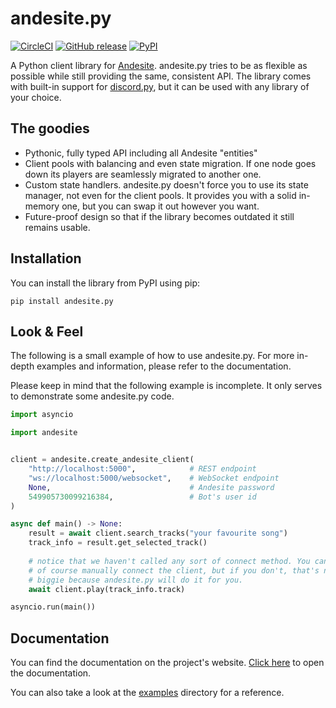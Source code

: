 # andesite.py
[![CircleCI](https://circleci.com/gh/gieseladev/andesite.py.svg?style=svg)](https://circleci.com/gh/gieseladev/andesite.py)
[![GitHub release](https://img.shields.io/github/tag/gieseladev/andesite.py.svg)](https://github.com/gieseladev/andesite.py/releases/latest)
[![PyPI](https://img.shields.io/pypi/v/andesite.py.svg)](https://pypi.org/project/andesite.py)

A Python client library for [Andesite](https://github.com/natanbc/andesite-node).
andesite.py tries to be as flexible as possible while still providing the same,
consistent API.
The library comes with built-in support for [discord.py](https://github.com/Rapptz/discord.py),
but it can be used with any library of your choice.

## The goodies
- Pythonic, fully typed API including all Andesite "entities"
- Client pools with balancing and even state migration. If one node goes down
its players are seamlessly migrated to another one.
- Custom state handlers. andesite.py doesn't force you to use its state manager,
not even for the client pools. It provides you with a solid in-memory one, but
you can swap it out however you want.
- Future-proof design so that if the library becomes outdated it still remains
usable.

## Installation

You can install the library from PyPI using pip:
```shell
pip install andesite.py
```

## Look & Feel

The following is a small example of how to use andesite.py. For more
in-depth examples and information, please refer to the documentation.

Please keep in mind that the following example is incomplete. It only
serves to demonstrate some andesite.py code.

```python
import asyncio

import andesite


client = andesite.create_andesite_client(
    "http://localhost:5000",            # REST endpoint
    "ws://localhost:5000/websocket",    # WebSocket endpoint
    None,                               # Andesite password
    549905730099216384,                 # Bot's user id
)

async def main() -> None:
    result = await client.search_tracks("your favourite song")
    track_info = result.get_selected_track()
    
    # notice that we haven't called any sort of connect method. You can
    # of course manually connect the client, but if you don't, that's no
    # biggie because andesite.py will do it for you.
    await client.play(track_info.track)

asyncio.run(main())
```

## Documentation
You can find the documentation on the project's website.
[Click here](https://giesela.dev/andesite/) to open the
documentation.

You can also take a look at the [examples](examples) directory
for a reference.